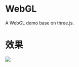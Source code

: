 # WebGL
A WebGL demo base on three.js.

# 效果
![](https://user-gold-cdn.xitu.io/2019/3/27/169bd1658f86b975?w=2880&h=1294&f=png&s=203702)
